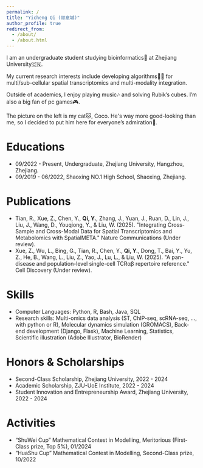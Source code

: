 ```yaml
---
permalink: /
title: "Yicheng Qi (祁意城)"
author_profile: true
redirect_from: 
  - /about/
  - /about.html
---
```


I am an undergraduate student studying bioinformatics🧬 at Zhejiang University🇨🇳.

My current research interests include developing algorithms🧑‍💻 for multi/sub-cellular spatial transcriptomics and multi-modality integration. 

Outside of academics, I enjoy playing music🎶 and solving Rubik’s cubes. I’m also a big fan of pc games🎮.

The picture on the left is my cat🐱, Coco. He's way more good-looking than me, so I decided to put him here for everyone’s admiration🐾.

Educations
======
- 09/2022 - Present, Undergraduate, Zhejiang University, Hangzhou, Zhejiang.
- 09/2019 - 06/2022, Shaoxing NO.1 High School, Shaoxing, Zhejiang.

Publications
======
- Tian, R., Xue, Z., Chen, Y., **Qi, Y.**, Zhang, J., Yuan, J., Ruan, D., Lin, J., Liu, J., Wang, D., Youqiong, Y., & Liu, W. (2025). "Integrating Cross-Sample and Cross-Modal Data for Spatial Transcriptomics and Metabolomics with SpatialMETA." Nature Communications (Under review).
- Xue, Z., Wu, L., Bing, G., Tian, R., Chen, Y., **Qi, Y.**, Dong, T., Bai, Y., Yu, Z., He, B., Wang, L., Liu, Z., Yao, J., Lu, L., & Liu, W. (2025). "A pan-disease and population-level single-cell TCRαβ
repertoire reference." Cell Discovery (Under review).

Skills
======
- Computer Languages: Python, R, Bash, Java, SQL
- Research skills: Multi-omics data analysis (ST, ChIP-seq, scRNA-seq, …, with python or
R), Molecular dynamics simulation (GROMACS), Back-end development (Django, Flask),
Machine Learning, Statistics, Scientific illustration (Adobe Illustrator, BioRender)

Honors & Scholarships
======
- Second-Class Scholarship, Zhejiang University, 2022 - 2024
- Academic Scholarship, ZJU-UoE Institute, 2022 - 2024
- Student Innovation and Entrepreneurship Award, Zhejiang University, 2022 - 2024

Activities
======
- “ShuWei Cup” Mathematical Contest in Modelling, Meritorious (First-Class prize, Top 5%), 01/2024
- “HuaShu Cup” Mathematical Contest in Modelling, Second-Class prize, 10/2022

